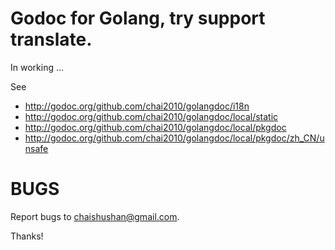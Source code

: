 # Godoc for Golang, try support translate.

In working ...

See

- http://godoc.org/github.com/chai2010/golangdoc/i18n
- http://godoc.org/github.com/chai2010/golangdoc/local/static
- http://godoc.org/github.com/chai2010/golangdoc/local/pkgdoc
- http://godoc.org/github.com/chai2010/golangdoc/local/pkgdoc/zh_CN/unsafe


# BUGS

Report bugs to chaishushan@gmail.com.

Thanks!
